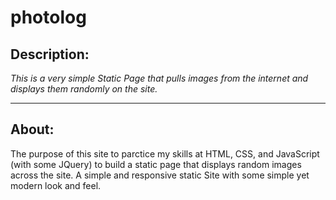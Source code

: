 # photolog

## Description:

*This is a very simple Static Page that pulls images from the internet and displays them randomly on the site.*

---

## About:

The purpose of this site to parctice my skills at HTML, CSS, and JavaScript (with some JQuery) to build a static page that displays random images across the site. A simple and responsive static Site with some simple yet modern look and feel.

